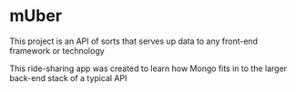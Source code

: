 # mUber

This project is an API of sorts that serves up data to any front-end framework or technology

This ride-sharing app was created to learn how Mongo fits in to the larger back-end stack of a typical API

